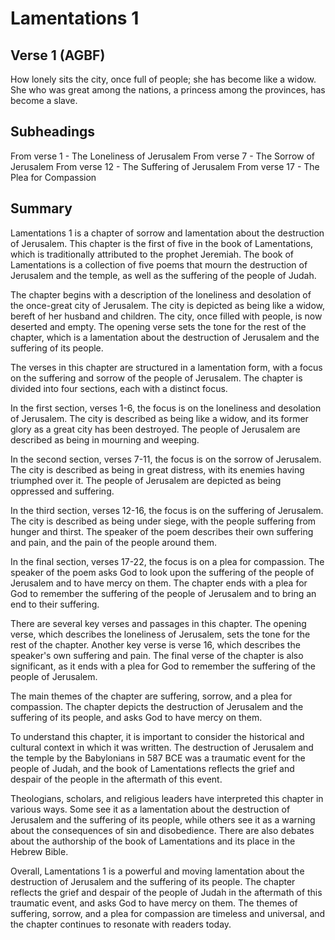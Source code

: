 # Lamentations 1

## Verse 1 (AGBF)

How lonely sits the city, once full of people; she has become like a widow. She who was great among the nations, a princess among the provinces, has become a slave.

## Subheadings

From verse 1 - The Loneliness of Jerusalem
From verse 7 - The Sorrow of Jerusalem
From verse 12 - The Suffering of Jerusalem
From verse 17 - The Plea for Compassion

## Summary

Lamentations 1 is a chapter of sorrow and lamentation about the destruction of Jerusalem. This chapter is the first of five in the book of Lamentations, which is traditionally attributed to the prophet Jeremiah. The book of Lamentations is a collection of five poems that mourn the destruction of Jerusalem and the temple, as well as the suffering of the people of Judah.

The chapter begins with a description of the loneliness and desolation of the once-great city of Jerusalem. The city is depicted as being like a widow, bereft of her husband and children. The city, once filled with people, is now deserted and empty. The opening verse sets the tone for the rest of the chapter, which is a lamentation about the destruction of Jerusalem and the suffering of its people.

The verses in this chapter are structured in a lamentation form, with a focus on the suffering and sorrow of the people of Jerusalem. The chapter is divided into four sections, each with a distinct focus.

In the first section, verses 1-6, the focus is on the loneliness and desolation of Jerusalem. The city is described as being like a widow, and its former glory as a great city has been destroyed. The people of Jerusalem are described as being in mourning and weeping.

In the second section, verses 7-11, the focus is on the sorrow of Jerusalem. The city is described as being in great distress, with its enemies having triumphed over it. The people of Jerusalem are depicted as being oppressed and suffering.

In the third section, verses 12-16, the focus is on the suffering of Jerusalem. The city is described as being under siege, with the people suffering from hunger and thirst. The speaker of the poem describes their own suffering and pain, and the pain of the people around them.

In the final section, verses 17-22, the focus is on a plea for compassion. The speaker of the poem asks God to look upon the suffering of the people of Jerusalem and to have mercy on them. The chapter ends with a plea for God to remember the suffering of the people of Jerusalem and to bring an end to their suffering.

There are several key verses and passages in this chapter. The opening verse, which describes the loneliness of Jerusalem, sets the tone for the rest of the chapter. Another key verse is verse 16, which describes the speaker's own suffering and pain. The final verse of the chapter is also significant, as it ends with a plea for God to remember the suffering of the people of Jerusalem.

The main themes of the chapter are suffering, sorrow, and a plea for compassion. The chapter depicts the destruction of Jerusalem and the suffering of its people, and asks God to have mercy on them.

To understand this chapter, it is important to consider the historical and cultural context in which it was written. The destruction of Jerusalem and the temple by the Babylonians in 587 BCE was a traumatic event for the people of Judah, and the book of Lamentations reflects the grief and despair of the people in the aftermath of this event.

Theologians, scholars, and religious leaders have interpreted this chapter in various ways. Some see it as a lamentation about the destruction of Jerusalem and the suffering of its people, while others see it as a warning about the consequences of sin and disobedience. There are also debates about the authorship of the book of Lamentations and its place in the Hebrew Bible.

Overall, Lamentations 1 is a powerful and moving lamentation about the destruction of Jerusalem and the suffering of its people. The chapter reflects the grief and despair of the people of Judah in the aftermath of this traumatic event, and asks God to have mercy on them. The themes of suffering, sorrow, and a plea for compassion are timeless and universal, and the chapter continues to resonate with readers today.
